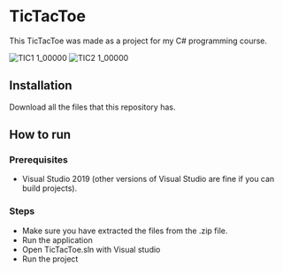 # TicTacToe
This TicTacToe was made as a project for my C# programming course.

![TIC1 1_00000](https://user-images.githubusercontent.com/49878974/73632666-166b6680-4665-11ea-8dfe-974e0e4f7317.png)
![TIC2 1_00000](https://user-images.githubusercontent.com/49878974/73632727-57637b00-4665-11ea-89cb-852bc415787f.png)



## Installation
Download all the files that this repository has.

## How to run
### Prerequisites
* Visual Studio 2019 (other versions of Visual Studio are fine if you can build projects).

### Steps
* Make sure you have extracted the files from the .zip file.
* Run the application
* Open TicTacToe.sln with Visual studio
* Run the project
